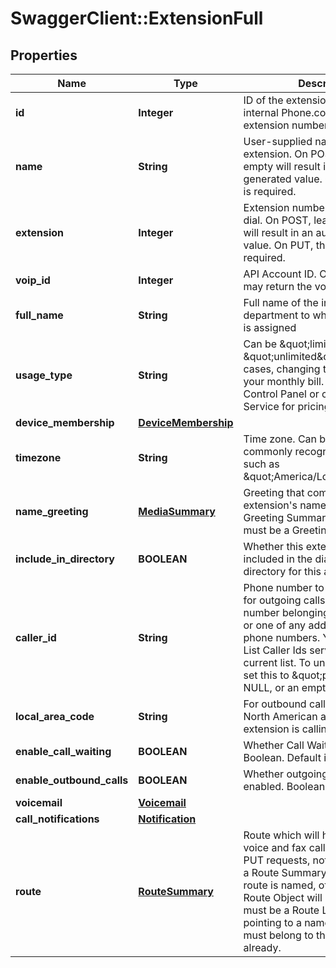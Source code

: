# SwaggerClient::ExtensionFull

## Properties
Name | Type | Description | Notes
------------ | ------------- | ------------- | -------------
**id** | **Integer** | ID of the extension. This is the internal Phone.com ID, not the extension number callers may dial. | [optional] 
**name** | **String** | User-supplied name for the extension. On POST, leaving this empty will result in an auto-generated value. On PUT, this field is required. | [optional] 
**extension** | **Integer** | Extension number that callers may dial. On POST, leaving this empty will result in an auto-generated value. On PUT, this field is required. | [optional] 
**voip_id** | **Integer** | API Account ID. Optional, object may return the voip_id. | [optional] 
**full_name** | **String** | Full name of the individual or department to which this extension is assigned | [optional] 
**usage_type** | **String** | Can be \&quot;limited\&quot; or \&quot;unlimited\&quot;. In most cases, changing this will affect your monthly bill. Please see our Control Panel or contact Customer Service for pricing. | [optional] 
**device_membership** | [**DeviceMembership**](DeviceMembership.md) |  | [optional] 
**timezone** | **String** | Time zone. Can be in any commonly recognized format, such as \&quot;America/Los_Angeles\&quot;. | [optional] 
**name_greeting** | [**MediaSummary**](MediaSummary.md) | Greeting that communicates the extension&#39;s name. Output is a Greeting Summary Object. Input must be a Greeting Lookup Object. | [optional] 
**include_in_directory** | **BOOLEAN** | Whether this extension should be included in the dial-by-name directory for this account. Boolean. | [optional] 
**caller_id** | **String** | Phone number to use as Caller ID for outgoing calls. Must be a phone number belonging to this account, or one of any additional authorized phone numbers. You can use our List Caller Ids service to see a current list. To unassign, you may set this to \&quot;private\&quot;, NULL, or an empty string. | [optional] 
**local_area_code** | **String** | For outbound calls, this is the North American area code that this extension is calling from. | [optional] 
**enable_call_waiting** | **BOOLEAN** | Whether Call Waiting is enabled. Boolean. Default is TRUE. | [optional] 
**enable_outbound_calls** | **BOOLEAN** | Whether outgoing calls are enabled. Boolean. Default is TRUE. | [optional] 
**voicemail** | [**Voicemail**](Voicemail.md) |  | [optional] 
**call_notifications** | [**Notification**](Notification.md) |  | [optional] 
**route** | [**RouteSummary**](RouteSummary.md) | Route which will handle incoming voice and fax calls. Only valid on PUT requests, not POST. Output is a Route Summary Object if the route is named, otherwise the Full Route Object will be shown. Input must be a Route Lookup Object pointing to a named route. Route must belong to this extension already. | [optional] 


